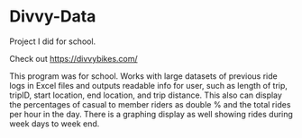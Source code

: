 # Divvy-Data

Project I did for school.

Check out https://divvybikes.com/

This program was for school. Works with large datasets of previous ride logs in Excel files and outputs readable info for user, such as length of trip, tripID, start location, end location, and trip distance. This also can display the percentages of casual to member riders as double % and the total rides per hour in the day. There is a graphing display as well showing rides during week days to week end. 
